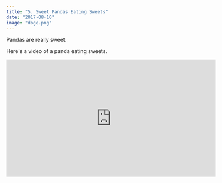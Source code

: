 ```yaml
---
title: "5. Sweet Pandas Eating Sweets"
date: "2017-08-10"
image: "doge.png"
---
```


Pandas are really sweet.

Here's a video of a panda eating sweets.

<iframe width="560" height="315" src="https://www.youtube.com/embed/4n0xNbfJLR8" frameborder="0" allowfullscreen></iframe>